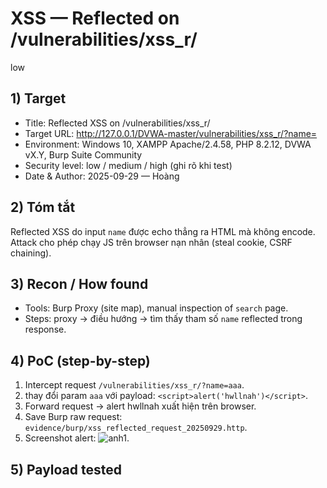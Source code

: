 # XSS — Reflected on /vulnerabilities/xss_r/
low
## 1) Target
- Title: Reflected XSS on /vulnerabilities/xss_r/
- Target URL: http://127.0.0.1/DVWA-master/vulnerabilities/xss_r/?name=
- Environment: Windows 10, XAMPP Apache/2.4.58, PHP 8.2.12, DVWA vX.Y, Burp Suite Community
- Security level: low / medium / high (ghi rõ khi test)
- Date & Author: 2025-09-29 — Hoàng

## 2) Tóm tắt
Reflected XSS do input `name` được echo thẳng ra HTML mà không encode. Attack cho phép chạy JS trên browser nạn nhân (steal cookie, CSRF chaining).

## 3) Recon / How found
- Tools: Burp Proxy (site map), manual inspection of `search` page.
- Steps: proxy → điều hướng → tìm thấy tham số `name` reflected trong response.

## 4) PoC (step-by-step)
1. Intercept request `/vulnerabilities/xss_r/?name=aaa`.
2. thay đổi param `aaa` với payload: `<script>alert('hwllnah')</script>`.
3. Forward request → alert hwllnah xuất hiện trên browser.
4. Save Burp raw request: `evidence/burp/xss_reflected_request_20250929.http`.
5. Screenshot alert: ![anh1](reflected-xss-low.png).

## 5) Payload tested
  <script>alert('hwllnah')</script>
